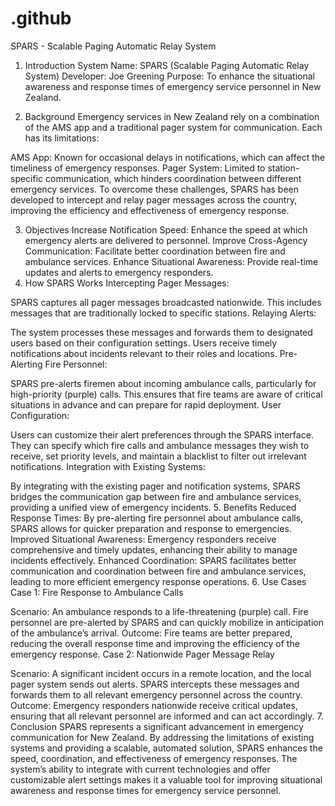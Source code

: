# .github
SPARS - Scalable Paging Automatic Relay System
1. Introduction
System Name: SPARS (Scalable Paging Automatic Relay System)
Developer: Joe Greening
Purpose: To enhance the situational awareness and response times of emergency service personnel in New Zealand.

2. Background
Emergency services in New Zealand rely on a combination of the AMS app and a traditional pager system for communication. Each has its limitations:

AMS App: Known for occasional delays in notifications, which can affect the timeliness of emergency responses.
Pager System: Limited to station-specific communication, which hinders coordination between different emergency services.
To overcome these challenges, SPARS has been developed to intercept and relay pager messages across the country, improving the efficiency and effectiveness of emergency response.

3. Objectives
Increase Notification Speed: Enhance the speed at which emergency alerts are delivered to personnel.
Improve Cross-Agency Communication: Facilitate better coordination between fire and ambulance services.
Enhance Situational Awareness: Provide real-time updates and alerts to emergency responders.
4. How SPARS Works
Intercepting Pager Messages:

SPARS captures all pager messages broadcasted nationwide. This includes messages that are traditionally locked to specific stations.
Relaying Alerts:

The system processes these messages and forwards them to designated users based on their configuration settings. Users receive timely notifications about incidents relevant to their roles and locations.
Pre-Alerting Fire Personnel:

SPARS pre-alerts firemen about incoming ambulance calls, particularly for high-priority (purple) calls. This ensures that fire teams are aware of critical situations in advance and can prepare for rapid deployment.
User Configuration:

Users can customize their alert preferences through the SPARS interface. They can specify which fire calls and ambulance messages they wish to receive, set priority levels, and maintain a blacklist to filter out irrelevant notifications.
Integration with Existing Systems:

By integrating with the existing pager and notification systems, SPARS bridges the communication gap between fire and ambulance services, providing a unified view of emergency incidents.
5. Benefits
Reduced Response Times: By pre-alerting fire personnel about ambulance calls, SPARS allows for quicker preparation and response to emergencies.
Improved Situational Awareness: Emergency responders receive comprehensive and timely updates, enhancing their ability to manage incidents effectively.
Enhanced Coordination: SPARS facilitates better communication and coordination between fire and ambulance services, leading to more efficient emergency response operations.
6. Use Cases
Case 1: Fire Response to Ambulance Calls

Scenario: An ambulance responds to a life-threatening (purple) call. Fire personnel are pre-alerted by SPARS and can quickly mobilize in anticipation of the ambulance’s arrival.
Outcome: Fire teams are better prepared, reducing the overall response time and improving the efficiency of the emergency response.
Case 2: Nationwide Pager Message Relay

Scenario: A significant incident occurs in a remote location, and the local pager system sends out alerts. SPARS intercepts these messages and forwards them to all relevant emergency personnel across the country.
Outcome: Emergency responders nationwide receive critical updates, ensuring that all relevant personnel are informed and can act accordingly.
7. Conclusion
SPARS represents a significant advancement in emergency communication for New Zealand. By addressing the limitations of existing systems and providing a scalable, automated solution, SPARS enhances the speed, coordination, and effectiveness of emergency responses. The system’s ability to integrate with current technologies and offer customizable alert settings makes it a valuable tool for improving situational awareness and response times for emergency service personnel.
